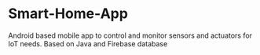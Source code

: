 # Smart-Home-App
Android based mobile app to control and monitor sensors and actuators for IoT needs. Based on Java and Firebase database
